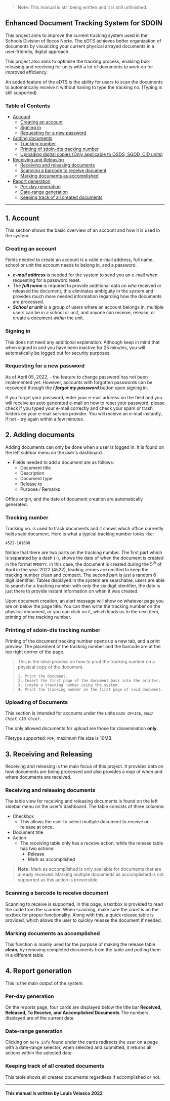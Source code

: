 >Note: This manual is still being written and it is still unfinished.

## Enhanced Document Tracking System for SDOIN


This project aims to improve the current tracking system used in the Schools Division of Ilocos Norte. The eDTS achieves better organization of documents by visualizing your current physical arrayed documents in a user-friendly, digital approach.

This project also aims to optimize the tracking process, enabling bulk releasing and receiving for units with a lot of documents to work on for improved efficiency.

An added feature of the eDTS is the ability for users to scan the documents to automatically receive it without having to type the tracking no. (Typing is still supported)
### Table of Contents
- [Account](#1-account)
    - [Creating an account](#creating-an-account)
    - [Signing in](#signing-in)
    - [Requesting for a new password](#requesting-for-a-new-password)
- [Adding documents](#2-adding-documents)
    - [Tracking number](#tracking-number)
    - [Printing of sdoin-dts tracking number](#printing-of-sdoin-dts-tracking-number)
    - [Uploading digital copies (Only applicable to OSDS, SGOD, CID units)](#uploading-of-documents)
- [Receiving and Releasing](#3-receiving-and-releasing)
    - [Receiving and releasing documents](#receiving-and-releasing-documents)
    - [Scanning a barcode to receive document](#scanning-a-barcode-to-receive-document)
    - [Marking documents as accomplished](#marking-documents-as-accomplished)
- [Report generation](#4-report-generation)
    - [Per-day generation](#per-day-generation)
    - [Date-range generation](#date-range-generation)
    - [Keeping track of all created documents](#keeping-track-of-all-created-documents)

---

## **1. Account**

This section shows the basic overview of an account and how it is used in the system.

### **Creating an account**

Fields needed to create an account is a valid e-mail address, full name, school or unit the account needs to belong in, and a password.

- ***e-mail address*** is needed for the system to send you an e-mail when requesting for a password reset.
- The ***full name*** is required to provide additional data on *who* received or released the document, this eliminates ambiguity in the system and provides much more needed information regarding how the documents are processed.
- ***School or unit*** is a group of users where an account belongs in, multiple users can be in a school or unit, and anyone can receive, release, or create a document *within* the unit.

### **Signing in**

This does not need any additional explanation. Although keep in mind that when signed in and you have been inactive for 25 minutes, you will automatically be logged out for security purposes.

### **Requesting for a new password**

As of April 05, 2022, - the feature to change password has not been implemented yet. However, accounts with forgotten passwords can be recovered through the ***I forgot my password*** button upon signing in.

If you forgot your password, enter your e-mail address on the field and you will receive an auto generated e-mail on how to reset your password, please check if you typed your e-mail correctly and check your spam or trash folders on your e-mail service provider. You will receive an e-mail instantly, if not - try again within a few minutes.


## **2. Adding documents**

Adding documents can only be done when a user is logged in. It is found on the left sidebar menu on the user's dashboard.
- Fields needed to add a document are as follows:
    - Document title
    - Description
    - Document type
    - Release to
    - Purpose / Remarks

Office origin, and the date of document creation are automatically generated.

### **Tracking number**

Tracking no. is used to track documents and it shows which office currently holds said document. Here is what a typical tracking number looks like:

`4522-101698`

Notice that there are two parts on the tracking number. The first part which is separated by a dash (-), shows the date of when the document is created in the format `MMDDYY`. In this case, the document is created during the 5<sup>th</sup> of April in the year 2022 (4522), leading zeroes are omitted to keep the tracking number clean and compact. The second part is just a random 6 digit identifier. Tables displayed in the system are searchable, users are able to search for a tracking number with only the six digit identifier, the date is just there to provide instant information on when it was created.

Upon document creation, an alert message will show on whatever page you are on below the page title. You can then write the tracking number on the physical document, or you can click on it, which leads us to the next item, printing of the tracking number.

### **Printing of sdoin-dts tracking number**

Printing of the document tracking number opens up a new tab, and a print preview. The placement of the tracking number and the barcode are at the top right corner of the page.

> This is the ideal process on how to print the tracking number on a physical copy of the document.
>
>```
>1. Print the document.
>2. Insert the first page of the document back into the printer.
>3. Create a tracking number using the system.
>4. Print the tracking number on the first page of said document.
>```

### **Uploading of Documents**

This section is intended for accounts under the units *``OSDS OFFICE``, ``SGOD Chief``, ``CID Chief``*.

The only allowed documents for upload are those for dissemination **only**. 

Filetype supported: ``PDF``, maximum file size is 10MB.


## **3. Receiving and Releasing**

Receiving and releasing is the main focus of this project. It provides data on how documents are being processed and also provides a map of when and where documents are received.

### **Receiving and releasing documents**

The table view for receiving and releasing documents is found on the left sidebar menu on the user's dashboard. The table consists of three columns:
- Checkbox
    - This allows the user to select multiple document to receive or release at once.
- Document title
- Action
    - The receiving table only has a receive action, while the release table has two actions:
        - Release
        - Mark as accomplished
> **Note:** Mark as accomplished is only available for documents that are already received.
> Marking multiple documents as accomplished is not supported as this action is irreversible.


### **Scanning a barcode to receive document**

Scanning to receive is supported, in this page, a textbox is provided to read the code from the scanner. When scanning, make sure the *caret* is on the textbox for proper functionality. Along with this, a quick release table is provided, which allows the user to quickly release the document if needed.


### **Marking documents as accomplished**

This function is mainly used for the purpose of making the release table **clean**, by removing completed documents from the table and putting them in a different table.

## **4. Report generation**

This is the main output of the system.

### **Per-day generation**

On the reports page, four cards are displayed below the title bar **Received, Released, To Receive, and Accomplished Documents** The numbers displayed are of the current date.


### **Date-range generation**

Clicking on `more info` found under the cards redirects the user on a page with a date-range selector, when selected and submitted, it returns all actions within the selected date.

### **Keeping track of all created documents**

This table shows all created documents regardless if accomplished or not.

---
#### This manual is written by Louis Velasco 2022

